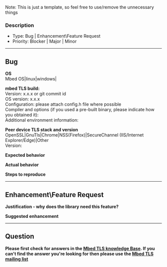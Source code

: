 Note: This is just a template, so feel free to use/remove the unnecessary things

### Description
- Type: Bug | Enhancement\Feature Request
- Priority: Blocker | Major | Minor

---------------------------------------------------------------
## Bug

**OS**  
Mbed OS|linux|windows|

**mbed TLS build:**  
Version: x.x.x or git commit id  
OS version: x.x.x  
Configuration: please attach config.h file where possible  
Compiler and options (if you used a pre-built binary, please indicate how you obtained it):  
Additional environment information:  

**Peer device TLS stack and version**  
OpenSSL|GnuTls|Chrome|NSS(Firefox)|SecureChannel (IIS/Internet Explorer/Edge)|Other  
Version:  

**Expected behavior**  

**Actual behavior**  

**Steps to reproduce**  

----------------------------------------------------------------
## Enhancement\Feature Request

**Justification - why does the library need this feature?**  

**Suggested enhancement**  

-----------------------------------------------------------------

## Question

**Please first check for answers in the [Mbed TLS knowledge Base](https://tls.mbed.org/kb). If you can't find the answer you're looking for then please use the [Mbed TLS mailing list](https://lists.trustedfirmware.org/mailman/listinfo/mbed-tls)**
